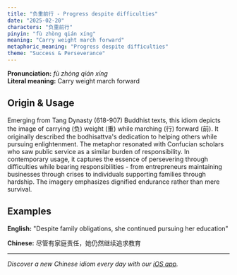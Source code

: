 ```yaml
---
title: "负重前行 - Progress despite difficulties"
date: "2025-02-20"
characters: "负重前行"
pinyin: "fù zhòng qián xíng"
meaning: "Carry weight march forward"
metaphoric_meaning: "Progress despite difficulties"
theme: "Success & Perseverance"
---
```


**Pronunciation:** *fù zhòng qián xíng*  
**Literal meaning:** Carry weight march forward

## Origin & Usage

Emerging from Tang Dynasty (618-907) Buddhist texts, this idiom depicts the image of carrying (负) weight (重) while marching (行) forward (前). It originally described the bodhisattva's dedication to helping others while pursuing enlightenment. The metaphor resonated with Confucian scholars who saw public service as a similar burden of responsibility. In contemporary usage, it captures the essence of persevering through difficulties while bearing responsibilities - from entrepreneurs maintaining businesses through crises to individuals supporting families through hardship. The imagery emphasizes dignified endurance rather than mere survival.

## Examples

**English:** "Despite family obligations, she continued pursuing her education"

**Chinese:** 尽管有家庭责任，她仍然继续追求教育

---

*Discover a new Chinese idiom every day with our [iOS app](https://apps.apple.com/us/app/daily-chinese-idioms/id6740611324).*
